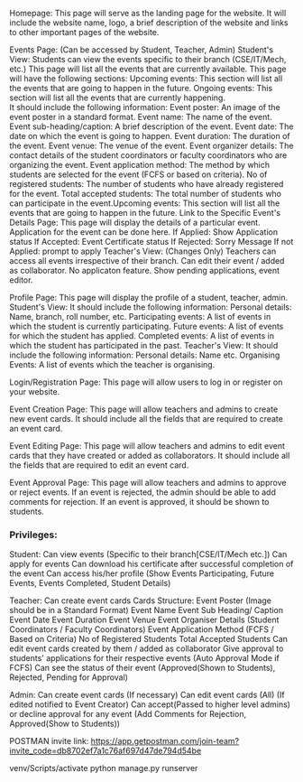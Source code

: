 Homepage: 
This page will serve as the landing page for the website. 
It will include the website name, logo, a brief description of the website and links to other important pages of the website.

Events Page: (Can be accessed by Student, Teacher, Admin)
Student's View:
    Students can view the events specific to their branch (CSE/IT/Mech, etc.)
    This page will list all the events that are currently available. 
    This page will have the following sections:
    Upcoming events: This section will list all the events that are going to happen in the future.
    Ongoing events: This section will list all the events that are currently happening.    
    It should include the following information:
        Event poster: An image of the event poster in a standard format.
        Event name: The name of the event.
        Event sub-heading/caption: A brief description of the event.
        Event date: The date on which the event is going to happen.
        Event duration: The duration of the event.
        Event venue: The venue of the event.
        Event organizer details: The contact details of the student coordinators or faculty coordinators 
        who are organizing the event.
        Event application method: The method by which students are selected for the event (FCFS 
            or based on criteria).
        No of registered students: The number of students who have already registered for the event.
        Total accepted students: The total number of students who can participate in the event.Upcoming events: This section will list all the events that are going to happen in the future.
        Link to the Specific Event's Details Page: 
            This page will display the details of a particular event. Application for the event can be done here.
            If Applied:
                Show Application status
                If Accepted:
                    Event Certificate status
                If Rejected:
                    Sorry Message
            If not Applied:
                prompt to apply
Teacher's View: (Changes Only)
    Teachers can access all events irrespective of their branch.
    Can edit their event / added as collaborator.
    No applicaton feature. Show pending applications, event editor.
    

Profile Page: This page will display the profile of a student, teacher, admin. 
Student's View:
    It should include the following information:
        Personal details: Name, branch, roll number, etc.
        Participating events: A list of events in which the student is currently participating.
        Future events: A list of events for which the student has applied.
        Completed events: A list of events in which the student has participated in the past.
Teacher's View:
    It should include the following information:
        Personal details: Name etc.
        Organising Events: A list of events which the teacher is organising.
        
Login/Registration Page: This page will allow users to log in or register on your website.

Event Creation Page: This page will allow teachers and admins to create new event cards. 
    It should include all the fields that are required to create an event card.

Event Editing Page: This page will allow teachers and admins to edit event cards that they have created or 
added as collaborators. It should include all the fields that are required to edit an event card.

Event Approval Page: This page will allow teachers and admins to approve or reject events. 
If an event is rejected, the admin should be able to add comments for rejection.
If an event is approved, it should be shown to students.



### Privileges:
Student:
    Can view events (Specific to their branch[CSE/IT/Mech etc.])
    Can apply for events
    Can download his certificate after successful completion of the event
    Can access his/her profile (Show Events Participating, Future Events, Events Completed, 
    Student Details)

Teacher:
    Can create event cards 
        Cards Structure:
            Event Poster (Image should be in a Standard Format)
            Event Name
            Event Sub Heading/ Caption
            Event Date 
            Event Duration
            Event Venue
            Event Organiser Details (Student Coordinators / Faculty Coordinators)
            Event Application Method (FCFS / Based on Criteria)
            No of Registered Students 
            Total Accepted Students
    Can edit event cards created by them / added as collaborator
    Give approval to students' applications for their respective events (Auto Approval Mode if FCFS)
    Can see the status of their event (Approved(Shown to Students), Rejected, Pending for Approval)

Admin: 
    Can create event cards (If necessary)
    Can edit event cards (All) (If edited notified to Event Creator)
    Can accept(Passed to higher level admins) or decline approval for any event (Add Comments for 
    Rejection, Approved(Show to Students))

POSTMAN invite link:
https://app.getpostman.com/join-team?invite_code=db8702ef7a1c76af697d47de794d54be

venv/Scripts/activate
python manage.py runserver